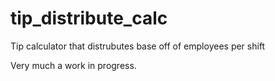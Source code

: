 # tip_distribute_calc
Tip calculator that distrubutes base off of employees per shift

Very much a work in progress.
